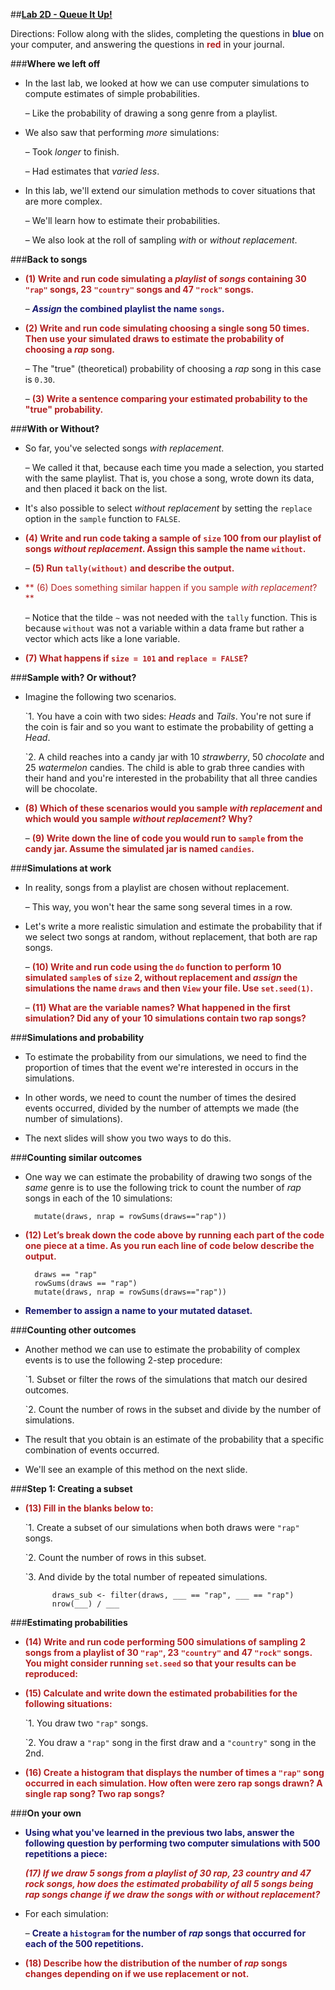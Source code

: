 ##**<u>Lab 2D - Queue It Up!</u>**

Directions: Follow along with the slides, completing the questions in <span style="color:midnightblue;">**blue**</span> on your computer, and answering the questions in <span style="color:firebrick;">**red**</span> in your journal.

###**Where we left off**
* In the last lab, we looked at how we can use computer simulations to compute estimates of
simple probabilities.

    – Like the probability of drawing a song genre from a playlist.

* We also saw that performing *more* simulations:

    – Took *longer* to finish.

    – Had estimates that *varied less*.

* In this lab, we'll extend our simulation methods to cover situations that are more complex.

    – We'll learn how to estimate their probabilities.

    – We also look at the roll of sampling *with* or *without replacement*.

###**Back to songs**
* <span style="color:firebrick;">**(1) Write and run code simulating a *playlist* of *songs* containing 30 ```"rap"``` songs, 23 ```"country"``` songs and 47 ```"rock"```
songs.**</span>

    – <span style="color:midnightblue;">***Assign* the combined playlist the name ```songs```.**</span>

* <span style="color:firebrick;">**(2) Write and run code simulating choosing a single song 50 times. Then use your simulated draws to estimate the
probability of choosing a *rap* song.**</span>

    – The "true" (theoretical) probability of choosing a *rap* song in this case is ```0.30```.

    – <span style="color:firebrick;">**(3) Write a sentence comparing your estimated probability to the "true" probability.**</span>

###**With or Without?**
* So far, you've selected songs *with replacement*.

    – We called it that, because each time you made a selection, you started with the same
    playlist. That is, you chose a song, wrote down its data, and then placed it back on the
    list.

* It's also possible to select *without replacement* by setting the ```replace``` option in the ```sample```
function to ```FALSE```.

* <span style="color:firebrick;">**(4) Write and run code taking a sample of ```size``` 100 from our playlist of songs *without replacement*. Assign this sample the
name ```without```.**</span> 

    – <span style="color:firebrick;">**(5) Run ```tally(without)``` and describe the output.**</span>

* <span style="color:firebrick;">** (6) Does something similar happen if you sample *with replacement*?**</span>

    – Notice that the tilde ```~``` was not needed with the ```tally``` function. This is because ```without``` was not a variable within a data frame but rather a vector which acts like a lone variable.

* <span style="color:firebrick;">**(7) What happens if ```size = 101``` and ```replace = FALSE```?**</span>
    
###**Sample with? Or without?**

* Imagine the following two scenarios.

    `1. You have a coin with two sides: *Heads* and *Tails*. You're not sure if the coin is fair and so you want to estimate the probability of getting a *Head*.

    `2. A child reaches into a candy jar with 10 *strawberry*, 50 *chocolate* and 25 *watermelon* candies. The child is able to grab three candies with their hand and you're interested in the probability that all three candies will be chocolate.

* <span style="color:firebrick;">**(8) Which of these scenarios would you sample *with replacement* and which would you
sample *without replacement*? Why?**</span>

    – <span style="color:firebrick;">**(9) Write down the line of code you would run to ```sample``` from the candy jar. Assume
    the simulated jar is named ```candies```.**</span>

###**Simulations at work**
* In reality, songs from a playlist are chosen without replacement.

    – This way, you won't hear the same song several times in a row.

* Let's write a more realistic simulation and estimate the probability that if we select two songs at
random, without replacement, that both are rap songs.

    – <span style="color:firebrick;">**(10) Write and run code using the ```do``` function to perform 10 simulated ```sample```s of ```size``` 2, without replacement and *assign* the simulations the name ```draws``` and then ```View``` your file. Use ```set.seed(1)```.**</span>

    – <span style="color:firebrick;">**(11) What are the variable names? What happened in the first simulation? Did any of your 10 simulations contain two rap songs?** </span>   

###**Simulations and probability**
* To estimate the probability from our simulations, we need to find the proportion of times that the
event we're interested in occurs in the simulations.

* In other words, we need to count the number of times the desired events occurred, divided by the
number of attempts we made (the number of simulations).

* The next slides will show you two ways to do this.

###**Counting similar outcomes**

* One way we can estimate the probability of drawing two songs of the *same* genre is to use the
following trick to count the number of *rap* songs in each of the 10 simulations:

        mutate(draws, nrap = rowSums(draws=="rap"))

* <span style="color:firebrick;">**(12) Let’s break down the code above by running each part of the code one piece at a time. As you run each line of code below describe the output.**</span>

        draws == "rap"
        rowSums(draws == "rap")
        mutate(draws, nrap = rowSums(draws=="rap"))

* <span style="color:midnightblue;">**Remember to assign a name to your mutated dataset.**</span>        

###**Counting other outcomes**
* Another method we can use to estimate the probability of complex events is to use the following
2-step procedure:

    `1. Subset or filter the rows of the simulations that match our desired outcomes.

    `2. Count the number of rows in the subset and divide by the number of simulations.

* The result that you obtain is an estimate of the probability that a specific combination of events
occurred.

* We'll see an example of this method on the next slide.

###**Step 1: Creating a subset**
* <span style="color:firebrick;">**(13) Fill in the blanks below to:**</span>

    `1. Create a subset of our simulations when both draws were ```"rap"``` songs.

    `2. Count the number of rows in this subset.

    `3. And divide by the total number of repeated simulations.

            draws_sub <- filter(draws, ___ == "rap", ___ == "rap")
            nrow(___) / ___


###**Estimating probabilities**
* <span style="color:firebrick;">**(14) Write and run code performing 500 simulations of sampling 2 songs from a playlist of 30 ```"rap"```, 23 ```"country"``` and 47 ```"rock"``` songs. You might consider running ```set.seed``` so that your results can be reproduced:**</span>

* <span style="color:firebrick;">**(15) Calculate and write down the estimated probabilities for the following situations:**</span>

    `1. You draw two ```"rap"``` songs.

    `2. You draw a ```"rap"``` song in the first draw and a ```"country"``` song in the 2nd.

* <span style="color:firebrick;">**(16) Create a histogram that displays the number of times a ```"rap"``` song occurred in each simulation. How often were zero rap songs drawn? A single rap song? Two rap songs?**</span>

###**On your own**

* <span style="color:midnightblue;">**Using what you've learned in the previous two labs, answer the following question by performing
two computer simulations with 500 repetitions a piece:**</span>

    <span style="color:firebrick;">***(17) If we draw 5 songs from a playlist of 30 rap, 23 country and 47 rock songs, how does the
estimated probability of all 5 songs being rap songs change if we draw the songs with or without
replacement?***</span>

* For each simulation:

    – <span style="color:midnightblue;">**Create a ```histogram``` for the number of *rap* songs that occurred for each of the 500
    repetitions.**</span>

* <span style="color:firebrick;">**(18) Describe how the distribution of the number of *rap* songs changes depending on if we use
replacement or not.**</span>